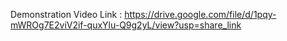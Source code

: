 Demonstration Video Link : https://drive.google.com/file/d/1pqy-mWROg7E2viV2if-quxYlu-Q9g2yL/view?usp=share_link
